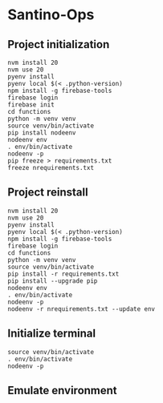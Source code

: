# Santino-Ops

## Project initialization 

```
nvm install 20
nvm use 20
pyenv install
pyenv local $(< .python-version)
npm install -g firebase-tools
firebase login
firebase init 
cd functions
python -m venv venv 
source venv/bin/activate
pip install nodeenv
nodeenv env
. env/bin/activate
nodeenv -p
pip freeze > requirements.txt 
freeze nrequirements.txt
```

## Project reinstall 

```
nvm install 20
nvm use 20
pyenv install
pyenv local $(< .python-version)
npm install -g firebase-tools
firebase login
cd functions
python -m venv venv 
source venv/bin/activate
pip install -r requirements.txt
pip install --upgrade pip
nodeenv env
. env/bin/activate
nodeenv -p
nodeenv -r nrequirements.txt --update env 
```

## Initialize terminal
```
source venv/bin/activate
. env/bin/activate
nodeenv -p
```

## Emulate environment

